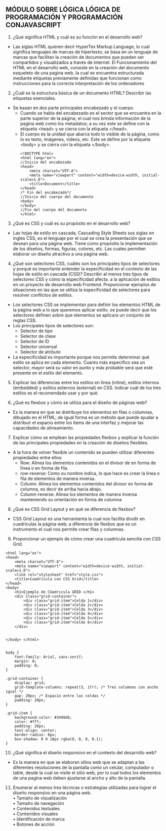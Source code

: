 <h2 class="code-line" data-line-start=0 data-line-end=1 ><a id="MDULO_SOBRE_LGICA_LGICA_DE_PROGRAMACIN_Y_PROGRAMACIN_CONJAVASCRIPT_0"></a>MÓDULO SOBRE LÓGICA LÓGICA DE PROGRAMACIÓN Y PROGRAMACIÓN CONJAVASCRIPT</h2>
<ol>
<li class="has-line-data" data-line-start="2" data-line-end="3">¿Qué significa HTML y cuál es su función en el desarrollo web?</li>
</ol>
<ul>
<li class="has-line-data" data-line-start="3" data-line-end="5">Las siglas HTML quieren decir HyperTex Markup Language,  lo cual significa lenguajes de marcas de hipertexto; se basa en un  lenguaje de marcas que facilitan la creación de documentos que pueden ser compartidos  y visualizados a través de internet. El Funcionamiento del  HTML  en el desarrollo web, consiste en la creación del documento esqueleto de una pagina web, la cual se encuentra estructurada mediante etiquetas previamente definidas que funcionan como instrucciones para la correcta interpretación de los ordenadores</li>
</ul>
<ol start="2">
<li class="has-line-data" data-line-start="5" data-line-end="6">¿Cuál es la estructura básica de un documento HTML? Describir las etiquetas esenciales.</li>
</ol>
<ul>
<li class="has-line-data" data-line-start="6" data-line-end="26">Se basan en dos parte principales encabezado y el cuerpo.
<ul>
<li class="has-line-data" data-line-start="7" data-line-end="8">Cuando se habla del encabezado es el sector que se encuentra en la parte superior de la página, el cual nos brinda información de la pagina web como los metadatos; a su vez este se define con la etiqueta &lt;head&gt; y se cierra con la etiqueta &lt;/head&gt;.</li>
<li class="has-line-data" data-line-start="8" data-line-end="26">El cuerpo es la unidad que abarca todo lo visible de la página, como lo es texto, imágenes, videos, etc. Este se define por la etiqueta &lt;body&gt; y se cierra con la etiqueta &lt;/body&gt;.<pre><code class="has-line-data" data-line-start="10" data-line-end="25">&lt;!DOCTYPE html&gt;
&lt;html lang=&quot;en&quot;&gt;
//Inicio del encabezado
&lt;head&gt;
    &lt;meta charset=&quot;UTF-8&quot;&gt;
    &lt;meta name=&quot;viewport&quot; content=&quot;width=device-width, initial-scale=1.0&quot;&gt;
    &lt;title&gt;Document&lt;/title&gt;
&lt;/head&gt;
/* Fin del encabezado*/
//Inicio del cuerpo del documento
&lt;body&gt;
&lt;/body&gt;
//Fin del cuerpo del documento
&lt;/html&gt;
</code></pre>
</li>
</ul>
</li>
</ul>
<ol start="3">
<li class="has-line-data" data-line-start="26" data-line-end="27">¿Qué es CSS y cuál es su propósito en el desarrollo web?</li>
</ol>
<ul>
<li class="has-line-data" data-line-start="27" data-line-end="29">Las hojas de estilo en cascada, Cascading Style Sheets sus siglas en ingles CSS, es el lenguaje por el cual se crea la presentación que se desean para una página web. Tiene como propósito la implementación de los diseños, formas, figuras, colores, etc. Las cuales permiten elaborar un diseño atractivo a una página web.</li>
</ul>
<ol start="4">
<li class="has-line-data" data-line-start="29" data-line-end="31">¿Qué son selectores CSS, cuáles son los principales tipos de selectores y porqué es importante entender la especificidad en el contexto de las hojas de estilo en cascada (CSS)? Describir al menos tres tipos de selectores CSS y cómo la especificidad afecta. a la aplicación de estilos en un proyecto de desarrollo web Frontend. Proporcionar ejemplos de situaciones en las que se utiliza la especificidad de selectores para resolver conflictos de estilos.</li>
</ol>
<ul>
<li class="has-line-data" data-line-start="31" data-line-end="32">Los selectores CSS se implementan para definir los elementos HTML de la página web a lo que queremos aplicar estilo. se puede decir que los selectores definen sobre que elementos se aplicara un conjunto de reglas CSS.</li>
<li class="has-line-data" data-line-start="32" data-line-end="38">Los principales tipos de selectores son:
<ul>
<li class="has-line-data" data-line-start="33" data-line-end="34">Selector de tipo</li>
<li class="has-line-data" data-line-start="34" data-line-end="35">Selector de clase</li>
<li class="has-line-data" data-line-start="35" data-line-end="36">Selector de ID</li>
<li class="has-line-data" data-line-start="36" data-line-end="37">Selector universal</li>
<li class="has-line-data" data-line-start="37" data-line-end="38">Selector de atributo</li>
</ul>
</li>
<li class="has-line-data" data-line-start="38" data-line-end="40">La especificidad es importante porque nos permite determinar qué estilo se aplica en cada elemento. Cuanto más especifico sea un selector, mayor será su valor en punto y más probable será que esté presente en el estilo del elemento.</li>
</ul>
<ol start="5">
<li class="has-line-data" data-line-start="40" data-line-end="42">
<p class="has-line-data" data-line-start="40" data-line-end="41">Explicar las diferencias entre los estilos en línea (inline), estilos internos (embedded) y estilos externos (external) en CSS. Indicar cuál de los tres estilos es el recomendado usar y por qué.</p>
</li>
<li class="has-line-data" data-line-start="42" data-line-end="43">
<p class="has-line-data" data-line-start="42" data-line-end="43">¿Qué es flexbox y cómo se utiliza para el diseño de páginas web?</p>
</li>
</ol>
<ul>
<li class="has-line-data" data-line-start="43" data-line-end="45">Es la manera en que se distribuye los elementos en filas o columnas, dibujado en el HTML; de igual forma es un método que puede ayudar a distribuir el espacio entre los ítems de una interfaz y mejorar las capacidades de alineamiento.</li>
</ul>
<ol start="7">
<li class="has-line-data" data-line-start="45" data-line-end="46">Explicar cómo se emplean las propiedades flexbox y explicar la función de las principales propiedades en la creación de diseños flexibles.</li>
</ol>
<ul>
<li class="has-line-data" data-line-start="46" data-line-end="52">A la hora de volver flexible un contenido se pueden utilizar diferentes propiedades entre ellos:
<ul>
<li class="has-line-data" data-line-start="47" data-line-end="48">Row: Alinea los elementos contenidos en el divisor de en forma de línea o en forma de fila.</li>
<li class="has-line-data" data-line-start="48" data-line-end="49">row-reverse: Como su nombre indica, lo que hace es crear la línea o fila de elementos de manera inversa.</li>
<li class="has-line-data" data-line-start="49" data-line-end="50">Column: Alinea los elementos contenidos del divisor en forma de columna, es decir de arriba hacia abajo.</li>
<li class="has-line-data" data-line-start="50" data-line-end="52">Column-reverse: Alinea los elementos de manera inversa manteniendo su orientación en forma de columna</li>
</ul>
</li>
</ul>
<ol start="8">
<li class="has-line-data" data-line-start="52" data-line-end="53">¿Qué es CSS Grid Layout y en qué se diferencia de flexbox?</li>
</ol>
<ul>
<li class="has-line-data" data-line-start="53" data-line-end="55">CSS Grid Layout es una herramienta la cual nos facilita dividir en cuadriculas la página web; a diferencia de flexbox que es un instrumento el cual nos permite crear filas y columnas.</li>
</ul>
<ol start="9">
<li class="has-line-data" data-line-start="55" data-line-end="56">Proporcionar un ejemplo de cómo crear una cuadrícula sencilla con CSS Grid.</li>
</ol>
<pre><code class="has-line-data" data-line-start="57" data-line-end="78" class="language-&lt;!DOCTYPE">&lt;html lang=&quot;es&quot;&gt;
&lt;head&gt;
    &lt;meta charset=&quot;UTF-8&quot;&gt;
    &lt;meta name=&quot;viewport&quot; content=&quot;width=device-width, initial-scale=1.0&quot;&gt;
    &lt;link rel=&quot;stylesheet&quot; href=&quot;style.css&quot;&gt;
    &lt;title&gt;Cuadrícula con CSS Grid&lt;/title&gt;
&lt;/head&gt;
&lt;body&gt;
    &lt;h1&gt;Ejemplo de CUadricula GRID &lt;/h1&gt;
    &lt;div class=&quot;grid-container&quot;&gt;
        &lt;div class=&quot;grid-item&quot;&gt;Celda 1&lt;/div&gt;
        &lt;div class=&quot;grid-item&quot;&gt;Celda 2&lt;/div&gt;
        &lt;div class=&quot;grid-item&quot;&gt;Celda 3&lt;/div&gt;
        &lt;div class=&quot;grid-item&quot;&gt;Celda 4&lt;/div&gt;
        &lt;div class=&quot;grid-item&quot;&gt;Celda 5&lt;/div&gt;
        &lt;div class=&quot;grid-item&quot;&gt;Celda 6&lt;/div&gt;
    &lt;/div&gt;

&lt;/body&gt;
&lt;/html&gt;
</code></pre>
<pre><code class="has-line-data" data-line-start="79" data-line-end="101">body {
    font-family: Arial, sans-serif;
    margin: 0;
    padding: 0;
}

.grid-container {
    display: grid;
    grid-template-columns: repeat(3, 1fr); /* Tres columnas con ancho igual */
    gap: 20px; /* Espacio entre las celdas */
    padding: 20px;
}

.grid-item {
    background-color: #3498db;
    color: #fff;
    padding: 20px;
    text-align: center;
    border-radius: 8px;
    box-shadow: 0 0 10px rgba(0, 0, 0, 0.1);
}
</code></pre>
<ol start="10">
<li class="has-line-data" data-line-start="101" data-line-end="102">¿Qué significa el diseño responsivo en el contexto del desarrollo web?</li>
</ol>
<ul>
<li class="has-line-data" data-line-start="102" data-line-end="104">Es la manera en que se elaboran sitios web que se adaptan a las diferentes resoluciones de la pantalla como un celular, computador o table, desde la cual se visite el sitio web, por lo cual todos los elementos de una pagina web deben ajustarse al ancho y alto de la pantalla.</li>
</ul>
<ol start="11">
<li class="has-line-data" data-line-start="104" data-line-end="112">Enumerar al menos tres técnicas o estrategias utilizadas para lograr el diseño responsivo en una página web.<br>
•   Tamaño de visualización<br>
•   Tamaño de navegación<br>
•   Contenidos textuales<br>
•   Contenidos visuales<br>
•   Identificación de marca<br>
•   Botones de acción</li>
</ol>